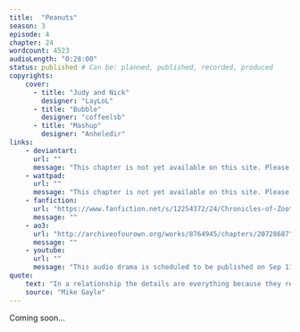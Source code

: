 ```yaml
---
title:  "Peanuts"
season: 3
episode: 4
chapter: 24
wordcount: 4523
audioLength: "0:28:00"
status: published # Can be: planned, published, recorded, produced
copyrights:
    cover:
      - title: "Judy and Nick"
        designer: "LayLoL"
      - title: "Bubble"
        designer: "coffeelsb"
      - title: "Mashup"
        designer: "Anheledir"
links:
    - deviantart:
      url: ""
      message: "This chapter is not yet available on this site. Please choose another hoster!"
    - wattpad:
      url: ""
      message: "This chapter is not yet available on this site. Please choose another hoster!"
    - fanfiction:
      url: "https://www.fanfiction.net/s/12254372/24/Chronicles-of-Zootopia"
      message: ""
    - ao3:
      url: "http://archiveofourown.org/works/8764945/chapters/20728687"
      message: ""
    - youtube:
      url: ""
      message: "This audio drama is scheduled to be published on Sep 11, 2017!"
quote:
    text: "In a relationship the details are everything because they remind you – just when you need to be reminded the most – why you fell in love with someone in the first place."
    source: "Mike Gayle"
---
```

Coming soon...